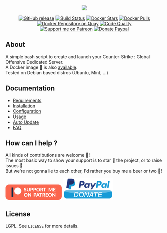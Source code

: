 <p align="center"><a href="https://github.com/crazy-max/csgo-server-launcher" target="_blank"><img width="128" src="https://github.com/crazy-max/csgo-server-launcher/blob/master/.res/logo.png"></a></p>

<p align="center">
  <a href="https://github.com/crazy-max/csgo-server-launcher/releases/latest"><img src="https://img.shields.io/github/release/crazy-max/csgo-server-launcher.svg?style=flat-square" alt="GitHub release"></a>
  <a href="https://travis-ci.com/crazy-max/csgo-server-launcher"><img src="https://img.shields.io/travis/com/crazy-max/csgo-server-launcher/master.svg?style=flat-square" alt="Build Status"></a>
  <a href="https://hub.docker.com/r/crazymax/csgo-server-launcher/"><img src="https://img.shields.io/docker/stars/crazymax/csgo-server-launcher.svg?style=flat-square" alt="Docker Stars"></a>
  <a href="https://hub.docker.com/r/crazymax/csgo-server-launcher/"><img src="https://img.shields.io/docker/pulls/crazymax/csgo-server-launcher.svg?style=flat-square" alt="Docker Pulls"></a>
  <a href="https://quay.io/repository/crazymax/csgo-server-launcher"><img src="https://quay.io/repository/crazymax/csgo-server-launcher/status?style=flat-square" alt="Docker Repository on Quay"></a>
  <a href="https://www.codacy.com/app/crazy-max/csgo-server-launcher"><img src="https://img.shields.io/codacy/grade/41e240a938654db0a667c6614e8ae9d5.svg?style=flat-square" alt="Code Quality"></a>
  <br /><a href="https://www.patreon.com/crazymax"><img src="https://img.shields.io/badge/donate-patreon-fb664e.svg?style=flat-square" alt="Support me on Patreon"></a>
  <a href="https://www.paypal.me/crazyws"><img src="https://img.shields.io/badge/donate-paypal-7057ff.svg?style=flat-square" alt="Donate Paypal"></a>
</p>

## About

A simple bash script to create and launch your Counter-Strike : Global Offensive Dedicated Server.<br />
A Docker image 🐳 is also [available](docker).<br />
Tested on Debian based distros (Ubuntu, Mint, ...)

## Documentation

* [Requirements](doc/requirements.md)
* [Installation](doc/installation.md)
* [Configuration](doc/configuration.md)
* [Usage](doc/usage.md)
* [Auto Update](doc/auto-update.md)
* [FAQ](doc/faq.md)

## How can I help ?

All kinds of contributions are welcome :raised_hands:!<br />
The most basic way to show your support is to star :star2: the project, or to raise issues :speech_balloon:<br />
But we're not gonna lie to each other, I'd rather you buy me a beer or two :beers:!

[![Support me on Patreon](.res/patreon.png)](https://www.patreon.com/crazymax) 
[![Paypal Donate](.res/paypal-donate.png)](https://www.paypal.me/crazyws)

## License

LGPL. See `LICENSE` for more details.
